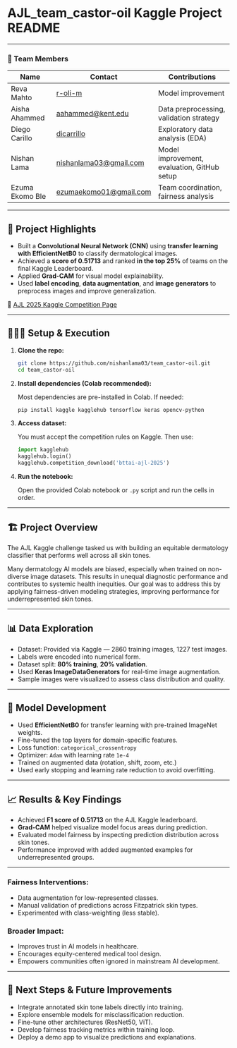 # AJL_team_castor-oil Kaggle Project README 

---

### 👥 Team Members

| Name            | Contact                   | Contributions                            |
|-----------------|---------------------------|-------------------------------------------|
| Reva Mahto      | [r-oli-m](https://github.com/r-oli-m) | Model improvement                        |
| Aisha Ahammed   | aahammed@kent.edu         | Data preprocessing, validation strategy   |
| Diego Carillo   | [dicarrillo](https://github.com/dicarrillo) | Exploratory data analysis (EDA)   |
| Nishan Lama     | nishanlama03@gmail.com    | Model improvement, evaluation, GitHub setup |
| Ezuma Ekomo Ble | ezumaekomo01@gmail.com    | Team coordination, fairness analysis      |

---

## 🎯 Project Highlights

- Built a **Convolutional Neural Network (CNN)** using **transfer learning with EfficientNetB0** to classify dermatological images.
- Achieved a **score of 0.51713** and ranked **in the top 25%** of teams on the final Kaggle Leaderboard.
- Applied **Grad-CAM** for visual model explainability.
- Used **label encoding**, **data augmentation**, and **image generators** to preprocess images and improve generalization.

🔗 [AJL 2025 Kaggle Competition Page](https://www.kaggle.com/competitions/bttai-ajl-2025/overview)

---

## 👩🏽‍💻 Setup & Execution

1. **Clone the repo:**

    ```bash
    git clone https://github.com/nishanlama03/team_castor-oil.git
    cd team_castor-oil
    ```

2. **Install dependencies (Colab recommended):**

    Most dependencies are pre-installed in Colab. If needed:

    ```bash
    pip install kaggle kagglehub tensorflow keras opencv-python
    ```

3. **Access dataset:**

    You must accept the competition rules on Kaggle. Then use:

    ```python
    import kagglehub
    kagglehub.login()
    kagglehub.competition_download('bttai-ajl-2025')
    ```

4. **Run the notebook:**

    Open the provided Colab notebook or `.py` script and run the cells in order.

---

## 🏗️ Project Overview

The AJL Kaggle challenge tasked us with building an equitable dermatology classifier that performs well across all skin tones.

Many dermatology AI models are biased, especially when trained on non-diverse image datasets. This results in unequal diagnostic performance and contributes to systemic health inequities. Our goal was to address this by applying fairness-driven modeling strategies, improving performance for underrepresented skin tones.

---

## 📊 Data Exploration

- Dataset: Provided via Kaggle — 2860 training images, 1227 test images.
- Labels were encoded into numerical form.
- Dataset split: **80% training**, **20% validation**.
- Used **Keras ImageDataGenerators** for real-time image augmentation.
- Sample images were visualized to assess class distribution and quality.

---

## 🧠 Model Development

- Used **EfficientNetB0** for transfer learning with pre-trained ImageNet weights.
- Fine-tuned the top layers for domain-specific features.
- Loss function: `categorical_crossentropy`
- Optimizer: `Adam` with learning rate `1e-4`
- Trained on augmented data (rotation, shift, zoom, etc.)
- Used early stopping and learning rate reduction to avoid overfitting.

---

## 📈 Results & Key Findings

- Achieved **F1 score of 0.51713** on the AJL Kaggle leaderboard.
- **Grad-CAM** helped visualize model focus areas during prediction.
- Evaluated model fairness by inspecting prediction distribution across skin tones.
- Performance improved with added augmented examples for underrepresented groups.

---

### Fairness Interventions:

- Data augmentation for low-represented classes.
- Manual validation of predictions across Fitzpatrick skin types.
- Experimented with class-weighting (less stable).

### Broader Impact:

- Improves trust in AI models in healthcare.
- Encourages equity-centered medical tool design.
- Empowers communities often ignored in mainstream AI development.

---

## 🚀 Next Steps & Future Improvements

- Integrate annotated skin tone labels directly into training.
- Explore ensemble models for misclassification reduction.
- Fine-tune other architectures (ResNet50, ViT).
- Develop fairness tracking metrics within training loop.
- Deploy a demo app to visualize predictions and explanations.


